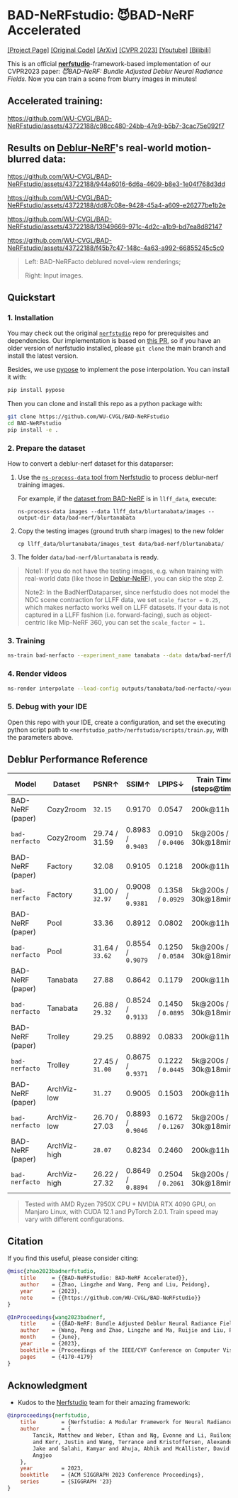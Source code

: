 # BAD-NeRFstudio: 😈BAD-NeRF Accelerated

[[Project Page]](https://wangpeng000.github.io/BAD-NeRF/) [[Original Code]](https://github.com/WU-CVGL/BAD-NeRF) [[ArXiv]](https://arxiv.org/abs/2211.12853) [[CVPR 2023]](https://openaccess.thecvf.com/content/CVPR2023/html/Wang_BAD-NeRF_Bundle_Adjusted_Deblur_Neural_Radiance_Fields_CVPR_2023_paper.html) [[Youtube]](https://www.youtube.com/watch?v=xoES4eONYoA) [[Bilibili]](https://www.bilibili.com/video/BV1Gz4y1e7oH/)

This is an official **[nerfstudio](https://github.com/nerfstudio-project/nerfstudio)**-framework-based implementation of our CVPR2023 paper: *😈BAD-NeRF: Bundle Adjusted Deblur Neural Radiance Fields*. Now you can train a scene from blurry images in minutes!

## Accelerated training:

https://github.com/WU-CVGL/BAD-NeRFstudio/assets/43722188/c98cc480-24bb-47e9-b5b7-3cac75e092f7

## Results on [Deblur-NeRF](https://github.com/limacv/Deblur-NeRF/)'s real-world motion-blurred data:

https://github.com/WU-CVGL/BAD-NeRFstudio/assets/43722188/944a6016-6d6a-4609-b8e3-1e04f768d3dd

https://github.com/WU-CVGL/BAD-NeRFstudio/assets/43722188/dd87c08e-9428-45a4-a609-e26277be1b2e

https://github.com/WU-CVGL/BAD-NeRFstudio/assets/43722188/13949669-971c-4d2c-a1b9-bd7ea8d82147

https://github.com/WU-CVGL/BAD-NeRFstudio/assets/43722188/f45b7c47-148c-4a63-a992-66855245c5c0

> Left: BAD-NeRFacto deblured novel-view renderings;
>
> Right: Input images.


## Quickstart

### 1. Installation

You may check out the original [`nerfstudio`](https://github.com/nerfstudio-project/nerfstudio) repo
for prerequisites and dependencies. Our implementation is based on [this PR](https://github.com/nerfstudio-project/nerfstudio/pull/2092), so if you have an older version of nerfstudio installed, please `git clone` the main branch and install the latest version.

Besides, we use [pypose](https://github.com/pypose/pypose) to implement the pose interpolation. You can install it with:

```bash
pip install pypose
```

Then you can clone and install this repo as a python package with:

```bash
git clone https://github.com/WU-CVGL/BAD-NeRFstudio
cd BAD-NeRFstudio
pip install -e .
```

### 2. Prepare the dataset

How to convert a deblur-nerf dataset for this dataparser:

1. Use the [`ns-process-data` tool from Nerfstudio](https://docs.nerf.studio/reference/cli/ns_process_data.html)
    to process deblur-nerf training images. 
    
    For example, if the
    [dataset from BAD-NeRF](https://westlakeu-my.sharepoint.com/:f:/g/personal/cvgl_westlake_edu_cn/EsgdW2cRic5JqerhNbTsxtkBqy9m6cbnb2ugYZtvaib3qA?e=bjK7op)
    is in `llff_data`, execute:

    ```
    ns-process-data images --data llff_data/blurtanabata/images --output-dir data/bad-nerf/blurtanabata
    ```

2. Copy the testing images (ground truth sharp images) to the new folder

    ```
    cp llff_data/blurtanabata/images_test data/bad-nerf/blurtanabata/
    ```

3. The folder `data/bad-nerf/blurtanabata` is ready.

> Note1: If you do not have the testing images, e.g. when training with real-world data (like those in [Deblur-NeRF](https://limacv.github.io/deblurnerf/)), you can skip the step 2.
>
> Note2: In the BadNerfDataparser, since nerfstudio does not model the NDC scene contraction for LLFF data, we set `scale_factor = 0.25`, which makes nerfacto works well on LLFF datasets. If your data is not captured in a LLFF fashion (i.e. forward-facing), such as object-centric like Mip-NeRF 360, you can set the `scale_factor = 1.`

### 3. Training

```bash
ns-train bad-nerfacto --experiment_name tanabata --data data/bad-nerf/blurtanabata --vis viewer+tensorboard
```

### 4. Render videos

```bash
ns-render interpolate --load-config outputs/tanabata/bad-nerfacto/<your_experiment_date_time>/config.yml --render-nearest-camera True --order-poses True --output-path renders/<your_filename>.mp4
```

### 5. Debug with your IDE

Open this repo with your IDE, create a configuration, and set the executing python script path to `<nerfstudio_path>/nerfstudio/scripts/train.py`, with the parameters above.

## Deblur Performance Reference

| Model                          | Dataset      | PSNR↑           | SSIM↑             | LPIPS↓            |Train Time (steps@time)|
|--------------------------------|--------------|-----------------|-------------------|-------------------|-----------------------|
| BAD-NeRF (paper)               | Cozy2room    | `32.15`         | 0.9170            | 0.0547            | 200k@11h              |
| `bad-nerfacto`                 | Cozy2room    | 29.74 / 31.59   | 0.8983 / `0.9403` | 0.0910 / `0.0406` | 5k@200s / 30k@18min   |
| BAD-NeRF (paper)               | Factory      | 32.08           | 0.9105            | 0.1218            | 200k@11h              |
| `bad-nerfacto`                 | Factory      | 31.00 / `32.97` | 0.9008 / `0.9381` | 0.1358 / `0.0929` | 5k@200s / 30k@18min   |
| BAD-NeRF (paper)               | Pool         | 33.36           | 0.8912            | 0.0802            | 200k@11h              |
| `bad-nerfacto`                 | Pool         | 31.64 / `33.62` | 0.8554 / `0.9079` | 0.1250 / `0.0584` | 5k@200s / 30k@18min   |
| BAD-NeRF (paper)               | Tanabata     | 27.88           | 0.8642            | 0.1179            | 200k@11h              |
| `bad-nerfacto`                 | Tanabata     | 26.88 / `29.32` | 0.8524 / `0.9133` | 0.1450 / `0.0895` | 5k@200s / 30k@18min   |
| BAD-NeRF (paper)               | Trolley      | 29.25           | 0.8892            | 0.0833            | 200k@11h              |
| `bad-nerfacto`                 | Trolley      | 27.45 / `31.00` | 0.8675 / `0.9371` | 0.1222 / `0.0445` | 5k@200s / 30k@18min   |
| BAD-NeRF (paper)               | ArchViz-low  | `31.27`         | 0.9005            | 0.1503            | 200k@11h              |
| `bad-nerfacto`                 | ArchViz-low  | 26.70 / 27.03   | 0.8893 / `0.9046` | 0.1672 / `0.1267` | 5k@200s / 30k@18min   |
| BAD-NeRF (paper)               | ArchViz-high | `28.07`         | 0.8234            | 0.2460            | 200k@11h              |
| `bad-nerfacto`                 | ArchViz-high | 26.22 / 27.32   | 0.8649 / `0.8894` | 0.2504 / `0.2061` | 5k@200s / 30k@18min   |

> Tested with AMD Ryzen 7950X CPU + NVIDIA RTX 4090 GPU, on Manjaro Linux, with CUDA 12.1 and PyTorch 2.0.1. Train speed may vary with different configurations.

## Citation

If you find this useful, please consider citing:

```bibtex
@misc{zhao2023badnerfstudio,
    title     = {{BAD-NeRFstudio: BAD-NeRF Accelerated}},
    author    = {Zhao, Lingzhe and Wang, Peng and Liu, Peidong},
    year      = {2023},
    note      = {{https://github.com/WU-CVGL/BAD-NeRFstudio}}
}

@InProceedings{wang2023badnerf,
    title     = {{BAD-NeRF: Bundle Adjusted Deblur Neural Radiance Fields}},
    author    = {Wang, Peng and Zhao, Lingzhe and Ma, Ruijie and Liu, Peidong},
    month     = {June},
    year      = {2023},
    booktitle = {Proceedings of the IEEE/CVF Conference on Computer Vision and Pattern Recognition (CVPR)},
    pages     = {4170-4179}
}
```

## Acknowledgment

- Kudos to the [Nerfstudio](https://github.com/nerfstudio-project/nerfstudio) team for their amazing framework:

```bibtex
@inproceedings{nerfstudio,
	title        = {Nerfstudio: A Modular Framework for Neural Radiance Field Development},
	author       = {
		Tancik, Matthew and Weber, Ethan and Ng, Evonne and Li, Ruilong and Yi, Brent
		and Kerr, Justin and Wang, Terrance and Kristoffersen, Alexander and Austin,
		Jake and Salahi, Kamyar and Ahuja, Abhik and McAllister, David and Kanazawa,
		Angjoo
	},
	year         = 2023,
	booktitle    = {ACM SIGGRAPH 2023 Conference Proceedings},
	series       = {SIGGRAPH '23}
}
```

